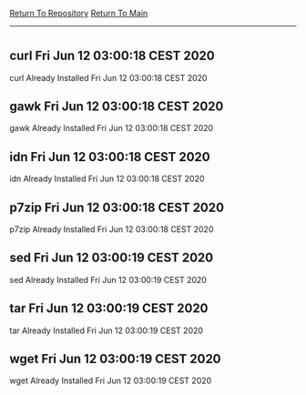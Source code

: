[Return To Repository](https://github.com/bast69/piholeparser/)
[Return To Main](https://github.com/bast69/piholeparser/blob/master/RecentRunLogs/Mainlog.md)
____________________________________
# 
## curl Fri Jun 12 03:00:18 CEST 2020
curl Already Installed Fri Jun 12 03:00:18 CEST 2020
## gawk Fri Jun 12 03:00:18 CEST 2020
gawk Already Installed Fri Jun 12 03:00:18 CEST 2020
## idn Fri Jun 12 03:00:18 CEST 2020
idn Already Installed Fri Jun 12 03:00:18 CEST 2020
## p7zip Fri Jun 12 03:00:18 CEST 2020
p7zip Already Installed Fri Jun 12 03:00:18 CEST 2020
## sed Fri Jun 12 03:00:19 CEST 2020
sed Already Installed Fri Jun 12 03:00:19 CEST 2020
## tar Fri Jun 12 03:00:19 CEST 2020
tar Already Installed Fri Jun 12 03:00:19 CEST 2020
## wget Fri Jun 12 03:00:19 CEST 2020
wget Already Installed Fri Jun 12 03:00:19 CEST 2020
